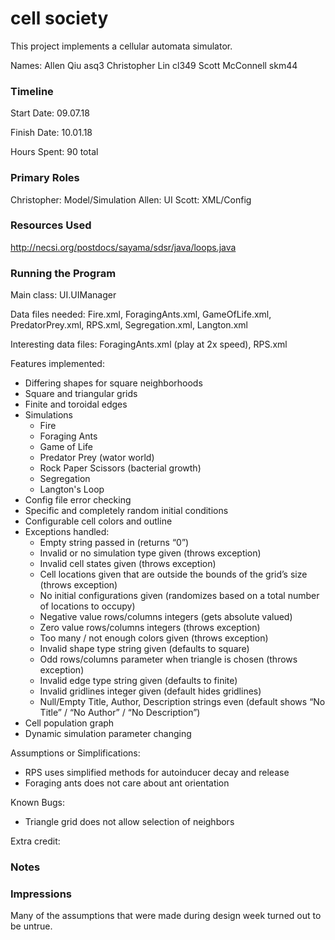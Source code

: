 cell society
====

This project implements a cellular automata simulator.

Names:
Allen Qiu asq3
Christopher Lin cl349
Scott McConnell skm44

### Timeline

Start Date: 09.07.18

Finish Date: 10.01.18

Hours Spent: 90 total

### Primary Roles
Christopher: Model/Simulation
Allen: UI
Scott: XML/Config


### Resources Used
http://necsi.org/postdocs/sayama/sdsr/java/loops.java

### Running the Program

Main class: UI.UIManager

Data files needed: Fire.xml, ForagingAnts.xml, GameOfLife.xml, PredatorPrey.xml, RPS.xml, Segregation.xml, Langton.xml

Interesting data files: ForagingAnts.xml (play at 2x speed), RPS.xml

Features implemented:
- Differing shapes for square neighborhoods
- Square and triangular grids
- Finite and toroidal edges
- Simulations
    - Fire
    - Foraging Ants
    - Game of Life
    - Predator Prey (wator world)
    - Rock Paper Scissors (bacterial growth)
    - Segregation
    - Langton's Loop
- Config file error checking
- Specific and completely random initial conditions
- Configurable cell colors and outline 
- Exceptions handled:
    - Empty string passed in (returns “0”)
    - Invalid or no simulation type given (throws exception)
    - Invalid cell states given (throws exception)
    - Cell locations given that are outside the bounds of the grid’s size (throws exception)
    - No initial configurations given (randomizes based on a total number of locations to occupy)
    - Negative value rows/columns integers (gets absolute valued)
    - Zero value rows/columns integers (throws exception)
    - Too many / not enough colors given (throws exception)
    - Invalid shape type string given (defaults to square)
    - Odd rows/columns parameter when triangle is chosen (throws exception)
    - Invalid edge type string given (defaults to finite)
    - Invalid gridlines integer given (default hides gridlines)
    - Null/Empty Title, Author, Description strings even (default shows “No Title” / “No Author” / “No Description”)
- Cell population graph
- Dynamic simulation parameter changing

Assumptions or Simplifications:
- RPS uses simplified methods for autoinducer decay and release
- Foraging ants does not care about ant orientation

Known Bugs:
- Triangle grid does not allow selection of neighbors

Extra credit:


### Notes


### Impressions

Many of the assumptions that were made during design week turned out to be untrue. 

